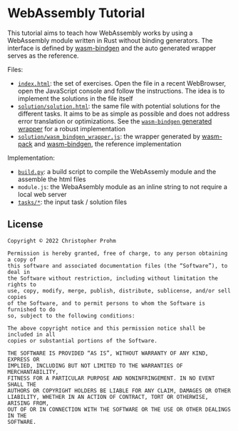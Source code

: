 # WebAssembly Tutorial

This tutorial aims to teach how WebAssembly works by using a WebAssembly module
written in Rust without binding generators. The interface is defined by
[wasm-bindgen][wasm-bindgen] and the auto generated wrapper serves as the
reference.

Files:

- [`index.html`](index.html): the set of exercises. Open the file in a recent
  WebBrowser, open the JavaScript console and follow the instructions. The idea
  is to implement the solutions in the file itself
- [`solution/solution.html`](solution/solution.html): the same file with
  potential solutions for the different tasks. It aims to be as simple as
  possible and does not address error translation or optimizations. See the
  [`wasm-bindgen` generated wrapper](solution/wasm_bindgen_wrapper.js) for a
  robust implementation  
- [`solution/wasm_bindgen_wrapper.js`](solution/wasm_bindgen_wrapper.js): the
  wrapper generated by [wasm-pack][wasm-pack] and [wasm-bindgen][wasm-bindgen],
  the reference implementation

Implementation:

- [`build.py`](build.py): a build script to compile the WebAssemly module and
  the assemble the html files
- `module.js`: the WebaAsembly module as an inline string to not require a local
  web server 
- [`tasks/*`](tasks): the input task / solution files 

[wasm-bindgen]: https://github.com/rustwasm/wasm-bindgen/
[wasm-pack]: https://github.com/rustwasm/wasm-pack

## License

```text
Copyright © 2022 Christopher Prohm

Permission is hereby granted, free of charge, to any person obtaining a copy of
this software and associated documentation files (the “Software”), to deal in
the Software without restriction, including without limitation the rights to
use, copy, modify, merge, publish, distribute, sublicense, and/or sell copies
of the Software, and to permit persons to whom the Software is furnished to do
so, subject to the following conditions:

The above copyright notice and this permission notice shall be included in all
copies or substantial portions of the Software.

THE SOFTWARE IS PROVIDED “AS IS”, WITHOUT WARRANTY OF ANY KIND, EXPRESS OR
IMPLIED, INCLUDING BUT NOT LIMITED TO THE WARRANTIES OF MERCHANTABILITY, 
FITNESS FOR A PARTICULAR PURPOSE AND NONINFRINGEMENT. IN NO EVENT SHALL THE
AUTHORS OR COPYRIGHT HOLDERS BE LIABLE FOR ANY CLAIM, DAMAGES OR OTHER
LIABILITY, WHETHER IN AN ACTION OF CONTRACT, TORT OR OTHERWISE, ARISING FROM,
OUT OF OR IN CONNECTION WITH THE SOFTWARE OR THE USE OR OTHER DEALINGS IN THE
SOFTWARE.
```
